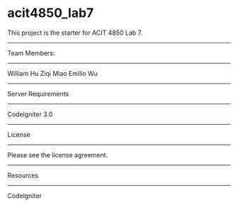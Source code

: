 # acit4850_lab7
This project is the starter for ACIT 4850 Lab 7.

*************
Team Members:
*************

William Hu
Ziqi Miao
Emilio Wu

*******************
Server Requirements
*******************

CodeIgniter 3.0

*******
License
*******

Please see the license agreement.

*********
Resources
*********

CodeIgniter
